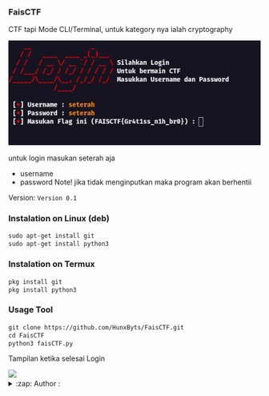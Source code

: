### FaisCTF
CTF tapi Mode CLI/Terminal, untuk kategory nya ialah cryptography

<img src="https://github.com/HunxByts/FaisCTF/blob/main/asset/input.png">

untuk login masukan seterah aja
- username
- password
Note!
jika tidak menginputkan maka program akan berhentii


Version:
```Version 0.1```

### Instalation on Linux (deb)
```
sudo apt-get install git
sudo apt-get install python3
```

### Instalation on Termux
```
pkg install git
pkg install python3
```

### Usage Tool
```
git clone https://github.com/HunxByts/FaisCTF.git
cd FaisCTF
python3 faisCTF.py
```

Tampilan ketika selesai Login 

<img src="https://github.com/HunxByts/FaisCTF/blob/main/asset/login.png">


<details>
<summary>:zap: Author :</summary>
<strong><a href="https://github.com/HunxByts">HunxByts</a></strong>
</details>

